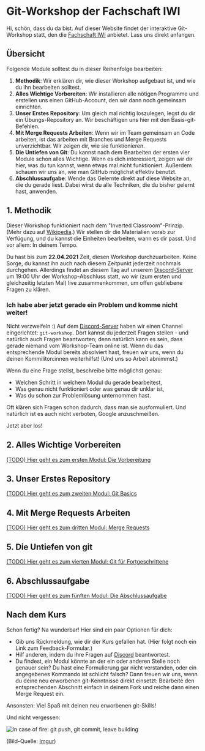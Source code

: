# Git-Workshop der Fachschaft IWI

Hi, schön, dass du da bist. Auf dieser Website findet der interaktive
Git-Workshop statt, den die [Fachschaft IWI](https://iwi-hka.de) anbietet. Lass
uns direkt anfangen.

## Übersicht

Folgende Module solltest du in dieser Reihenfolge bearbeiten:

1. **Methodik**: Wir erklären dir, wie dieser Workshop aufgebaut ist, und wie du
   ihn bearbeiten solltest.
2. **Alles Wichtige Vorbereiten**: Wir installieren alle nötigen Programme und
   erstellen uns einen GitHub-Account, den wir dann noch gemeinsam einrichten.
3. **Unser Erstes Repository**: Um gleich mal richtig loszulegen, legst du dir
   ein Übungs-Repository an. Wir beschäftigen uns hier mit den
   Basis-git-Befehlen.
4. **Mit Merge Requests Arbeiten**: Wenn wir im Team gemeinsam an Code arbeiten,
   ist das arbeiten mit Branches und Merge Requests unverzichtbar. Wir zeigen
   dir, wie sie funktionieren.
5. **Die Untiefen von Git**: Du kannst nach dem Bearbeiten der ersten vier
   Module schon alles Wichtige. Wenn es dich interessiert, zeigen wir dir hier,
   was du tun kannst, wenn etwas mal nicht funktioniert. Außerdem schauen wir
   uns an, wie man GitHub möglichst effektiv benutzt.
6. **Abschlussaufgabe**: Wende das Gelernte direkt auf diese Website an, die du
   gerade liest. Dabei wirst du alle Techniken, die du bisher gelernt hast,
   anwenden.

## 1. Methodik

Dieser Workshop funktioniert nach dem "Inverted Classroom"-Prinzip. (Mehr dazu
auf [Wikipedia](https://de.m.wikipedia.org/wiki/Umgedrehter_Unterricht).) Wir
stellen dir die Materialien vorab zur Verfügung, und du kannst die Einheiten
bearbeiten, wann es dir passt. Und vor allem: In deinem Tempo.

Du hast bis zum **22.04.2021** Zeit, diesen Workshop durchzuarbeiten. Keine
Sorge, du kannst ihn auch nach diesem Zeitpunkt jederzeit nochmals durchgehen.
Allerdings findet an diesem Tag auf unserem
[Discord-Server](https://discord.gg/FWvYtct) um 19:00 Uhr der Workshop-Abschluss
statt, wo wir (zum ersten und gleichzeitig letzten Mal) live zusammenkommen, um
offen gebliebene Fragen zu klären.

### Ich habe aber jetzt gerade ein Problem und komme nicht weiter!

Nicht verzweifeln :) Auf dem [Discord-Server](https://discord.gg/FWvYtct) haben
wir einen Channel eingerichtet: `git-workshop`. Dort kannst du jederzeit Fragen
stellen - und natürlich auch Fragen beantworten; denn natürlich kann es sein,
dass gerade niemand vom Workshop-Team online ist. Wenn du das entsprechende
Modul bereits absolviert hast, freuen wir uns, wenn du deinen Kommiliton:innen
weiterhilfst! (Und uns so Arbeit abnimmst.)

Wenn du eine Frage stellst, beschreibe bitte möglichst genau:

* Welchen Schritt in welchem Modul du gerade bearbeitest,
* Was genau nicht funktioniert oder was genau dir unklar ist,
* Was du schon zur Problemlösung unternommen hast.

Oft klären sich Fragen schon dadurch, dass man sie ausformuliert. Und natürlich
ist es auch nicht verboten, Google anzuschmeißen.

Jetzt aber los!

## 2. Alles Wichtige Vorbereiten

[(TODO) Hier geht es zum ersten Modul: Die Vorbereitung](/git-workshop/1-prep/)

## 3. Unser Erstes Repository

[(TODO) Hier geht es zum zweiten Modul: Git Basics](/git-workshop/2-basics/)

## 4. Mit Merge Requests Arbeiten

[(TODO) Hier geht es zum dritten Modul: Merge Requests](/git-workshop/3-merge-requests/)

## 5. Die Untiefen von git

[(TODO) Hier geht es zum vierten Modul: Git für Fortgeschrittene](/git-workshop/4-advanced/)

## 6. Abschlussaufgabe

[(TODO) Hier geht es zum fünften Modul: Die Abschlussaufgabe](/git-workshop/5-exercise/)

## Nach dem Kurs

Schon fertig? Na wunderbar! Hier sind ein paar Optionen für dich:

* Gib uns Rückmeldung, wie dir der Kurs gefallen hat. (Hier folgt noch ein Link
  zum Feedback-Formular.)
* Hilf anderen, indem du ihre Fragen auf [Discord](https://discord.gg/FWvYtct)
  beantwortest.
* Du findest, ein Modul könnte an der ein oder anderen Stelle noch genauer
  sein? Du hast eine Formulierung gar nicht verstanden, oder ein angegebenes
  Kommando ist schlicht falsch? Dann freuen wir uns, wenn du deine neu
  erworbenen git-Kenntnisse direkt einsetzt: Bearbeite den entsprechenden
  Abschnitt  einfach in deinem Fork und reiche dann einen Merge Request ein.

Ansonsten: Viel Spaß mit deinen neu erworbenen git-Skills!

Und nicht vergessen:

![In case of fire: git push, git commit, leave building](https://i.imgur.com/IiAdxbB.png)

(Bild-Quelle: [Imgur](https://imgur.com/IiAdxbB))